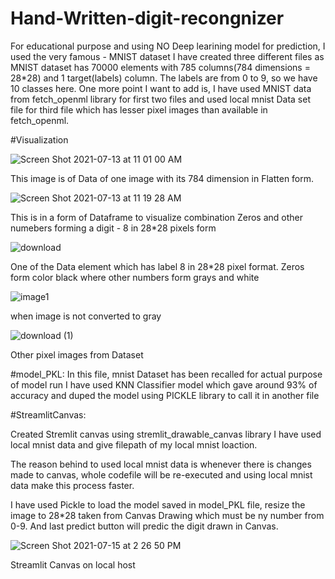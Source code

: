 # Hand-Written-digit-recongnizer

For educational purpose and using NO Deep learining model for prediction, I used the very famous - MNIST dataset
I have created three different files as MNIST dataset has 70000 elements with 785 columns(784 dimensions = 28*28) and 1 target(labels) column.
The labels are from 0 to 9, so we have 10 classes here. 
One more point I want to add is, I have used MNIST data from fetch_openml library for first two files and used local mnist Data set file for third file which has lesser pixel images than available in fetch_openml.

#Visualization

![Screen Shot 2021-07-13 at 11 01 00 AM](https://user-images.githubusercontent.com/82862957/125855776-31fd9f84-e3b6-4113-9e72-73fd72b3b2e1.png)

This image is of Data of one image with its 784 dimension in Flatten form.

![Screen Shot 2021-07-13 at 11 19 28 AM](https://user-images.githubusercontent.com/82862957/125855921-bc888a2b-ece3-42dd-a215-cce8a0ecb4b5.png)

This is in a form of Dataframe to visualize combination Zeros and other numebers forming a digit - 8 in 28*28 pixels form

![download](https://user-images.githubusercontent.com/82862957/125856306-19573037-9e66-4300-be87-ba173726d55f.png)

One of the Data element which has label 8 in 28*28 pixel format. Zeros form color black where other numbers form grays and white

![image1](https://user-images.githubusercontent.com/82862957/125856490-f01d683c-1834-42bb-a275-c9f82576aaca.png)

when image is not converted to gray 

![download (1)](https://user-images.githubusercontent.com/82862957/125856702-3c8456c4-f217-4a5a-a958-908df903717b.png)

Other pixel images from Dataset

#model_PKL:
In this file, mnist Dataset has been recalled for actual purpose of model run
I have used KNN Classifier model which gave around 93% of accuracy and duped the model using PICKLE library to call it in another file

#StreamlitCanvas:

Created Stremlit canvas using stremlit_drawable_canvas library
I have used local mnist data and give filepath of my local mnist loaction. 

The reason behind to used local mnist data is whenever there is changes made to canvas, whole codefile will be re-executed and using local mnist data make this process faster.

I have used Pickle to load the model saved in model_PKL file, resize the image to 28*28 taken from Canvas Drawing which must be ny number from 0-9.
And last predict button will predic the digit drawn in Canvas.

![Screen Shot 2021-07-15 at 2 26 50 PM](https://user-images.githubusercontent.com/82862957/125860271-bec9e8ca-3d81-4996-88ce-5afc6a581651.png)

Streamlit Canvas on local host

